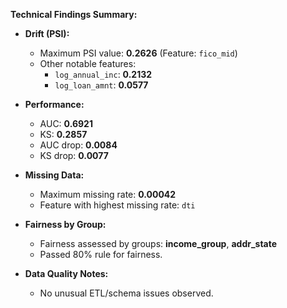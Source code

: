 **Technical Findings Summary:**

- **Drift (PSI):**
  - Maximum PSI value: **0.2626** (Feature: `fico_mid`)
  - Other notable features: 
    - `log_annual_inc`: **0.2132**
    - `log_loan_amnt`: **0.0577**

- **Performance:**
  - AUC: **0.6921**
  - KS: **0.2857**
  - AUC drop: **0.0084**
  - KS drop: **0.0077**

- **Missing Data:**
  - Maximum missing rate: **0.00042**
  - Feature with highest missing rate: `dti`

- **Fairness by Group:**
  - Fairness assessed by groups: **income_group**, **addr_state**
  - Passed 80% rule for fairness.

- **Data Quality Notes:**
  - No unusual ETL/schema issues observed.